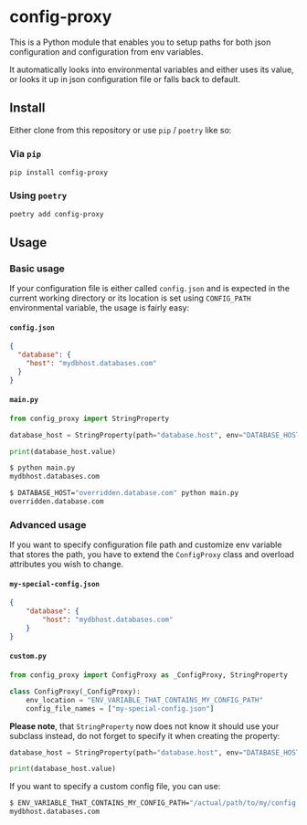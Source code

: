 # config-proxy

This is a Python module that enables you to setup paths for both json configuration and configuration from env variables.

It automatically looks into environmental variables and either uses its value, or looks it up in json configuration file or falls back to default.

## Install

Either clone from this repository or use `pip` / `poetry` like so:

### Via `pip`

```console
pip install config-proxy
```

### Using `poetry`

```console
poetry add config-proxy
```

## Usage

### Basic usage

If your configuration file is either called `config.json` and is expected in the current working directory or its location is set using `CONFIG_PATH` environmental variable, the usage is fairly easy:

#### `config.json`

```json
{
  "database": {
    "host": "mydbhost.databases.com"
  }
}
```

#### `main.py`

```python
from config_proxy import StringProperty

database_host = StringProperty(path="database.host", env="DATABASE_HOST", default="localhost")

print(database_host.value)
```

```bash
$ python main.py
mydbhost.databases.com

$ DATABASE_HOST="overridden.database.com" python main.py
overridden.database.com
```

### Advanced usage

If you want to specify configuration file path and customize env variable that stores the path, you have to extend the `ConfigProxy` class and overload attributes you wish to change.

#### `my-special-config.json`

```json
{
    "database": {
        "host": "mydbhost.databases.com"
    }
}
```

#### `custom.py`

```python
from config_proxy import ConfigProxy as _ConfigProxy, StringProperty

class ConfigProxy(_ConfigProxy):
    env_location = "ENV_VARIABLE_THAT_CONTAINS_MY_CONFIG_PATH"
    config_file_names = ["my-special-config.json"]

```

**Please note**, that `StringProperty` now does not know it should use your subclass instead, do not forget to specify it when creating the property:

```python
database_host = StringProperty(path="database.host", env="DATABASE_HOST", default="localhost", proxy=ConfigProxy)

print(database_host.value)
```

If you want to specify a custom config file, you can use:

```bash
$ ENV_VARIABLE_THAT_CONTAINS_MY_CONFIG_PATH="/actual/path/to/my/config.json" python custom.py
mydbhost.databases.com
```
